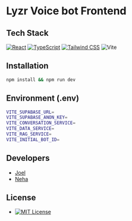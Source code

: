 # Lyzr Voice bot Frontend




## Tech Stack

[![React](https://img.shields.io/badge/React-20232A?style=for-the-badge&logo=react&logoColor=61DAFB)]()
[![TypeScript](https://img.shields.io/badge/TypeScript-007ACC?style=for-the-badge&logo=typescript&logoColor=white)]()
[![Tailwind CSS](https://img.shields.io/badge/Tailwind_CSS-38B2AC?style=for-the-badge&logo=tailwind-css&logoColor=white)]()
![Vite](https://img.shields.io/badge/vite-%23646CFF.svg?style=for-the-badge&logo=vite&logoColor=white)


## Installation

```bash
npm install && npm run dev
```

## Environment (.env)

```bash
VITE_SUPABASE_URL=
VITE_SUPABASE_ANON_KEY=
VITE_CONVERSATION_SERVICE=
VITE_DATA_SERVICE=
VITE_RAG_SERVICE=
VITE_INITIAL_BOT_ID=
```


## Developers

 - [Joel](github.com/joel-lyzr)
 - [Neha](github.com/neha-lyzr)

## License
- [![MIT License](https://img.shields.io/badge/License-MIT-green.svg)](https://choosealicense.com/licenses/mit/)